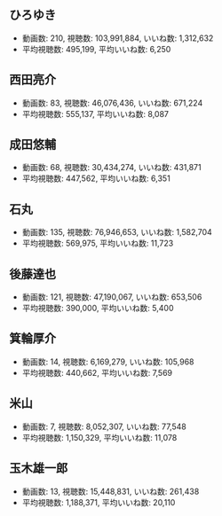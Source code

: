 ## ひろゆき

-   動画数: 210, 視聴数: 103,991,884, いいね数: 1,312,632
-   平均視聴数: 495,199, 平均いいね数: 6,250

## 西田亮介

-   動画数: 83, 視聴数: 46,076,436, いいね数: 671,224
-   平均視聴数: 555,137, 平均いいね数: 8,087

## 成田悠輔

-   動画数: 68, 視聴数: 30,434,274, いいね数: 431,871
-   平均視聴数: 447,562, 平均いいね数: 6,351

## 石丸

-   動画数: 135, 視聴数: 76,946,653, いいね数: 1,582,704
-   平均視聴数: 569,975, 平均いいね数: 11,723

## 後藤達也

-   動画数: 121, 視聴数: 47,190,067, いいね数: 653,506
-   平均視聴数: 390,000, 平均いいね数: 5,400

## 箕輪厚介

-   動画数: 14, 視聴数: 6,169,279, いいね数: 105,968
-   平均視聴数: 440,662, 平均いいね数: 7,569

## 米山

-   動画数: 7, 視聴数: 8,052,307, いいね数: 77,548
-   平均視聴数: 1,150,329, 平均いいね数: 11,078

## 玉木雄一郎

-   動画数: 13, 視聴数: 15,448,831, いいね数: 261,438
-   平均視聴数: 1,188,371, 平均いいね数: 20,110


